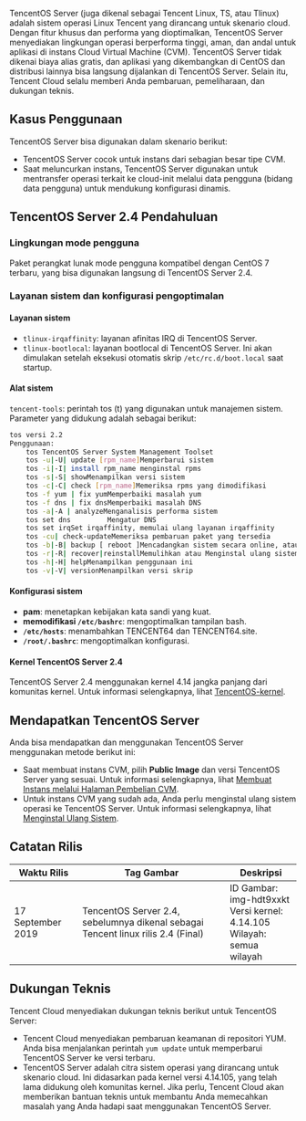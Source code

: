 TencentOS Server (juga dikenal sebagai Tencent Linux, TS, atau Tlinux) adalah sistem operasi Linux Tencent yang dirancang untuk skenario cloud. Dengan fitur khusus dan performa yang dioptimalkan, TencentOS Server menyediakan lingkungan operasi berperforma tinggi, aman, dan andal untuk aplikasi di instans Cloud Virtual Machine (CVM). TencentOS Server tidak dikenai biaya alias gratis, dan aplikasi yang dikembangkan di CentOS dan distribusi lainnya bisa langsung dijalankan di TencentOS Server. Selain itu, Tencent Cloud selalu memberi Anda pembaruan, pemeliharaan, dan dukungan teknis.

## Kasus Penggunaan

TencentOS Server bisa digunakan dalam skenario berikut:

- TencentOS Server cocok untuk instans dari sebagian besar tipe CVM.
- Saat meluncurkan instans, TencentOS Server digunakan untuk mentransfer operasi terkait ke cloud-init melalui data pengguna (bidang data pengguna) untuk mendukung konfigurasi dinamis.

## TencentOS Server 2.4 Pendahuluan

### Lingkungan mode pengguna

Paket perangkat lunak mode pengguna kompatibel dengan CentOS 7 terbaru, yang bisa digunakan langsung di TencentOS Server 2.4.

### Layanan sistem dan konfigurasi pengoptimalan

#### Layanan sistem

- `tlinux-irqaffinity`: layanan afinitas IRQ di TencentOS Server.
- `tlinux-bootlocal`: layanan bootlocal di TencentOS Server. Ini akan dimulakan setelah eksekusi otomatis skrip `/etc/rc.d/boot.local` saat startup.

#### Alat sistem

`tencent-tools`: perintah tos (t) yang digunakan untuk manajemen sistem. Parameter yang didukung adalah sebagai berikut:

```bash
tos versi 2.2
Penggunaan:
	tos TencentOS Server System Management Toolset
	tos -u|-U| update [rpm_name]Memperbarui sistem 
	tos -i|-I| install rpm_name	menginstal rpms
	tos -s|-S| showMenampilkan versi sistem
	tos -c|-C| check [rpm_name]Memeriksa rpms yang dimodifikasi
	tos -f yum | fix yumMemperbaiki masalah yum
	tos -f dns | fix dnsMemperbaiki masalah DNS
	tos -a|-A | analyzeMenganalisis performa sistem 
	tos set dns			Mengatur DNS
	tos set irqSet irqaffinity, memulai ulang layanan irqaffinity
	tos -cu| check-updateMemeriksa pembaruan paket yang tersedia
	tos -b|-B| backup [ reboot ]Mencadangkan sistem secara online, atau me-reboot untuk mencadangkan 
	tos -r|-R| recover|reinstallMemulihkan atau Menginstal ulang sistem
	tos -h|-H| helpMenampilkan penggunaan ini
	tos -v|-V| versionMenampilkan versi skrip
```

#### Konfigurasi sistem

- **pam**: menetapkan kebijakan kata sandi yang kuat.
- **memodifikasi `/etc/bashrc`**: mengoptimalkan tampilan bash.
- **`/etc/hosts`**: menambahkan TENCENT64 dan TENCENT64.site.
- **`/root/.bashrc`**: mengoptimalkan konfigurasi.

#### Kernel TencentOS Server 2.4

TencentOS Server 2.4 menggunakan kernel 4.14 jangka panjang dari komunitas kernel. Untuk informasi selengkapnya, lihat [TencentOS-kernel](https://github.com/Tencent/TencentOS-kernel).


## Mendapatkan TencentOS Server

Anda bisa mendapatkan dan menggunakan TencentOS Server menggunakan metode berikut ini:

- Saat membuat instans CVM, pilih **Public Image** dan versi TencentOS Server yang sesuai.
  Untuk informasi selengkapnya, lihat [Membuat Instans melalui Halaman Pembelian CVM](https://intl.cloud.tencent.com/document/product/213/4855).
- Untuk instans CVM yang sudah ada, Anda perlu menginstal ulang sistem operasi ke TencentOS Server.
  Untuk informasi selengkapnya, lihat [Menginstal Ulang Sistem](https://intl.cloud.tencent.com/document/product/213/4933).

## Catatan Rilis

| Waktu Rilis      | Tag Gambar                                                    | Deskripsi                                                  |
| ------------- | ------------------------------------------------------------ | ------------------------------------------------------------ |
| 17 September 2019 | TencentOS Server 2.4, sebelumnya dikenal sebagai Tencent linux rilis 2.4 (Final) | ID Gambar: img-hdt9xxkt<br>Versi kernel: 4.14.105<br>Wilayah: semua wilayah |


## Dukungan Teknis

Tencent Cloud menyediakan dukungan teknis berikut untuk TencentOS Server:

- Tencent Cloud menyediakan pembaruan keamanan di repositori YUM. Anda bisa menjalankan perintah `yum update` untuk memperbarui TencentOS Server ke versi terbaru.
- TencentOS Server adalah citra sistem operasi yang dirancang untuk skenario cloud. Ini didasarkan pada kernel versi 4.14.105, yang telah lama didukung oleh komunitas kernel. Jika perlu, Tencent Cloud akan memberikan bantuan teknis untuk membantu Anda memecahkan masalah yang Anda hadapi saat menggunakan TencentOS Server.
